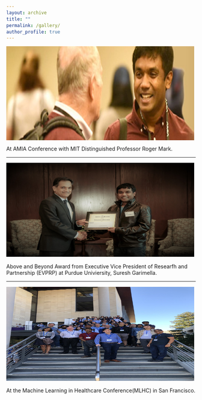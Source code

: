 ```yaml
---
layout: archive
title: ""
permalink: /gallery/
author_profile: true
---
```

<img src="\images\AMIA_Roger.jpg"
     alt="Markdown Monster icon"
     style="float: left; margin-right: 10px;"
	 width="500" height="250" 
	 title = "At AMIA Conference with MIT Distinguished Professor Roger Mark. "/>
<br clear="all">	 

At AMIA Conference with MIT Distinguished Professor Roger Mark. 

------

<img src="\images\EVPRP_Gaurimella.jpg"
     alt="Markdown Monster icon"
     style="float: left; margin-right: 10px;" 
	 width="500" height="250" 
	 title = "Above and Beyond Award from Executive Vice President of Researfh and Partnership (EVPRP) at Purdue Univiersity, Suresh Garimella. "/>
<br clear="all">	
Above and Beyond Award from Executive Vice President of Researfh and Partnership (EVPRP) at Purdue Univiersity, Suresh Garimella. 

------

<img src="\images\MLHC_San Francisco.jpg"
     alt="Markdown Monster icon"
     style="float: left; margin-right: 10px;" 
	 width="500" height="250"
	 title = "At the Machine Learning in Healthcare Conference(MLHC) in San Francisco. "/>
<br clear="all">	
At the Machine Learning in Healthcare Conference(MLHC) in San Francisco. 
